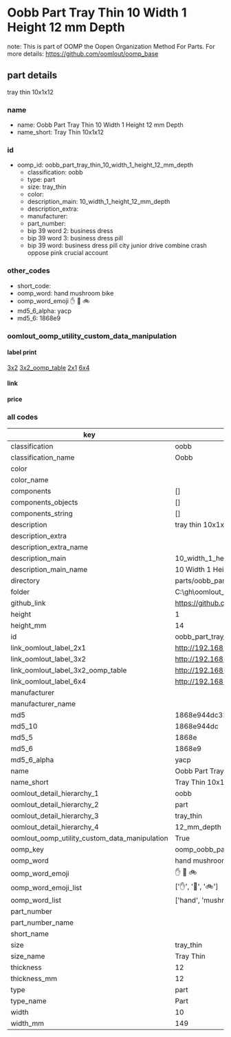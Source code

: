 # Oobb Part Tray Thin 10 Width 1 Height 12 mm Depth  

note: This is part of OOMP the Oopen Organization Method For Parts. For more details: https://github.com/oomlout/oomp_base

##  part details
  



tray thin 10x1x12



### name
* name: Oobb Part Tray Thin 10 Width 1 Height 12 mm Depth
* name_short: Tray Thin 10x1x12 
### id
* oomp_id: oobb_part_tray_thin_10_width_1_height_12_mm_depth
  * classification: oobb
  * type: part
  * size: tray_thin
  * color: 
  * description_main: 10_width_1_height_12_mm_depth
  * description_extra: 
  * manufacturer: 
  * part_number: 
  * bip 39 word 2: business dress
  * bip 39 word 3: business dress pill
  * bip 39 word: business dress pill city junior drive combine crash oppose pink crucial account

### other_codes
* short_code: 
* oomp_word: hand mushroom bike
* oomp_word_emoji :hand: :mushroom: :bike:
* md5_6_alpha: yacp
* md5_6: 1868e9






### oomlout_oomp_utility_custom_data_manipulation
#### label print
[3x2](http://192.168.1.245:1112/?label=oomp%20yacp)
[3x2_oomp_table](http://192.168.1.108:1112/?label=oomp%20yacp)
[2x1](http://192.168.1.242:1112/?label=oomp%20yacp)
[6x4](http://192.168.1.55:1112/?label=oomp%20yacp)    

#### link

                              

#### price







### all codes 
| key | value |  
| --- | --- |  
| classification | oobb |  
| classification_name | Oobb |  
| color |  |  
| color_name |  |  
| components | [] |  
| components_objects | [] |  
| components_string | [] |  
| description | tray thin 10x1x12 |  
| description_extra |  |  
| description_extra_name |  |  
| description_main | 10_width_1_height_12_mm_depth |  
| description_main_name | 10 Width 1 Height 12 mm Depth |  
| directory | parts/oobb_part_tray_thin_10_width_1_height_12_mm_depth |  
| folder | C:\gh\oomlout_oobb_version_4_generated_parts\things\oobb_part_tray_thin_10_width_1_height_12_mm_depth |  
| github_link | https://github.com/oomlout/oomlout_oomp_part_src/tree/main/parts/oobb_part_tray_thin_10_width_1_height_12_mm_depth |  
| height | 1 |  
| height_mm | 14 |  
| id | oobb_part_tray_thin_10_width_1_height_12_mm_depth |  
| link_oomlout_label_2x1 | http://192.168.1.242:1112/?label=oomp%20yacp |  
| link_oomlout_label_3x2 | http://192.168.1.245:1112/?label=oomp%20yacp |  
| link_oomlout_label_3x2_oomp_table | http://192.168.1.108:1112/?label=oomp%20yacp |  
| link_oomlout_label_6x4 | http://192.168.1.55:1112/?label=oomp%20yacp |  
| manufacturer |  |  
| manufacturer_name |  |  
| md5 | 1868e944dc3265bd0d3c92974990a8f8 |  
| md5_10 | 1868e944dc |  
| md5_5 | 1868e |  
| md5_6 | 1868e9 |  
| md5_6_alpha | yacp |  
| name | Oobb Part Tray Thin 10 Width 1 Height 12 mm Depth |  
| name_short | Tray Thin 10x1x12  |  
| oomlout_detail_hierarchy_1 | oobb |  
| oomlout_detail_hierarchy_2 | part |  
| oomlout_detail_hierarchy_3 | tray_thin |  
| oomlout_detail_hierarchy_4 | 12_mm_depth |  
| oomlout_oomp_utility_custom_data_manipulation | True |  
| oomp_key | oomp_oobb_part_tray_thin_10_width_1_height_12_mm_depth |  
| oomp_word | hand mushroom bike |  
| oomp_word_emoji | :hand: :mushroom: :bike: |  
| oomp_word_emoji_list | [':hand:', ':mushroom:', ':bike:'] |  
| oomp_word_list | ['hand', 'mushroom', 'bike'] |  
| part_number |  |  
| part_number_name |  |  
| short_name |  |  
| size | tray_thin |  
| size_name | Tray Thin |  
| thickness | 12 |  
| thickness_mm | 12 |  
| type | part |  
| type_name | Part |  
| width | 10 |  
| width_mm | 149 |  
